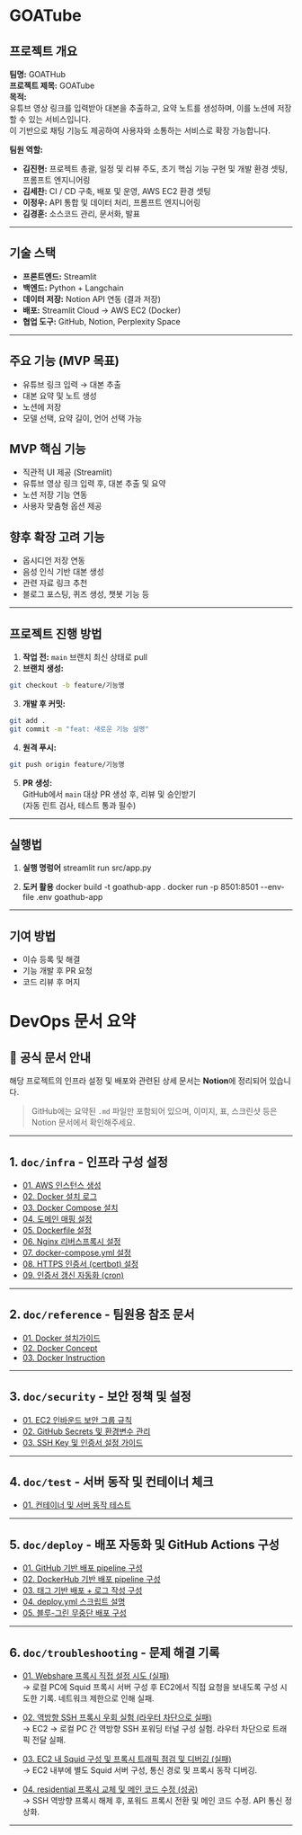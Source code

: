 # GOATube

## 프로젝트 개요

**팀명:** GOATHub  
**프로젝트 제목:** GOATube  
**목적:**  
유튜브 영상 링크를 입력받아 대본을 추출하고, 요약 노트를 생성하며,
이를 노션에 저장할 수 있는 서비스입니다.  
이 기반으로 채팅 기능도 제공하여 사용자와 소통하는 서비스로 확장 가능합니다.

**팀원 역할:**

- **김진현:** 프로젝트 총괄, 일정 및 리뷰 주도, 초기 핵심 기능 구현 및 개발 환경 셋팅, 프롬프트 엔지니어링
- **김세찬:** CI / CD 구축, 배포 및 운영, AWS EC2 환경 셋팅
- **이정우:** API 통합 및 데이터 처리, 프롬프트 엔지니어링
- **김경훈:** 소스코드 관리, 문서화, 발표

---

## 기술 스택

- **프론트엔드:** Streamlit
- **백엔드:** Python + Langchain
- **데이터 저장:** Notion API 연동 (결과 저장)
- **배포:** Streamlit Cloud -> AWS EC2 (Docker)
- **협업 도구:** GitHub, Notion, Perplexity Space

---

## 주요 기능 (MVP 목표)

- 유튜브 링크 입력 → 대본 추출
- 대본 요약 및 노트 생성
- 노션에 저장
- 모델 선택, 요약 길이, 언어 선택 가능

## MVP 핵심 기능

- 직관적 UI 제공 (Streamlit)
- 유튜브 영상 링크 입력 후, 대본 추출 및 요약
- 노션 저장 기능 연동
- 사용자 맞춤형 옵션 제공

## 향후 확장 고려 기능

- 옵시디언 저장 연동
- 음성 인식 기반 대본 생성
- 관련 자료 링크 추천
- 블로그 포스팅, 퀴즈 생성, 챗봇 기능 등

---

## 프로젝트 진행 방법

1. **작업 전:** `main` 브랜치 최신 상태로 pull
2. **브랜치 생성:**

```bash
git checkout -b feature/기능명
```

3. **개발 후 커밋:**

```bash
git add .
git commit -m "feat: 새로운 기능 설명"
```

4. **원격 푸시:**

```bash
git push origin feature/기능명
```

5. **PR 생성:**  
   GitHub에서 `main` 대상 PR 생성 후, 리뷰 및 승인받기  
   (자동 린트 검사, 테스트 통과 필수)

---

## 실행법

1. **실행 명렁어**
   streamlit run src/app.py

2. **도커 활용**
   docker build -t goathub-app .
   docker run -p 8501:8501 --env-file .env goathub-app

---

## 기여 방법

- 이슈 등록 및 해결
- 기능 개발 후 PR 요청
- 코드 리뷰 후 머지


#  DevOps 문서 요약

## 📃 공식 문서 안내
해당 프로젝트의 인프라 설정 및 배포와 관련된 상세 문서는 **Notion**에 정리되어 있습니다.  
> GitHub에는 요약된 `.md` 파일만 포함되어 있으며, 이미지, 표, 스크린샷 등은 Notion 문서에서 확인해주세요.

---

## 1. `doc/infra` - 인프라 구성 설정
- [01. AWS 인스턴스 생성](doc/infra/01_aws_instance_create.md)
- [02. Docker 설치 로그](doc/infra/02_docker_install_log.md)
- [03. Docker Compose 설치](doc/infra/03_docker_compose_install.md)
- [04. 도메인 매핑 설정](doc/infra/04_domain_config.md)
- [05. Dockerfile 설정](doc/infra/05_Dockerfile.md)
- [06. Nginx 리버스프록시 설정](doc/infra/06_nginx_reverse_proxy.md)
- [07. docker-compose.yml 설정](doc/infra/07_docker_compose.md)
- [08. HTTPS 인증서 (certbot) 설정](doc/infra/08_https_certbot.md)
- [09. 인증서 갱신 자동화 (cron)](doc/infra/09_https_cron.md)

---

## 2. `doc/reference` - 팀원용 참조 문서
- [01. Docker 설치가이드](doc/reference/01_Docker_install_guide.md)
- [02. Docker Concept](doc/reference/02_Docker_Concept.md)
- [03. Docker Instruction](doc/reference/03_Dockere_Instruction.md)

---

## 3. `doc/security` - 보안 정책 및 설정
- [01. EC2 인바운드 보안 그룹 규칙](doc/01_ec2_inbound_rule_config.md)
- [02. GitHub Secrets 및 환경변수 관리](doc/02_github_secret_management.md)
- [03. SSH Key 및 인증서 설정 가이드](doc/03_ssh_key_management.md)

---

## 4. `doc/test` - 서버 동작 및 컨테이너 체크
- [01. 컨테이너 및 서버 동작 테스트](doc/test/01_Docker_container_running_cehck.md)

---

## 5. `doc/deploy` - 배포 자동화 및 GitHub Actions 구성
- [01. GitHub 기반 배포 pipeline 구성](doc/deploy/01_deploy_with_githubactions.md)
- [02. DockerHub 기반 배포 pipeline 구성](doc/deploy/02_deploy_with_dockerhub.md)
- [03. 태그 기반 배포 + 로그 작성 구성](doc/deploy/03_tag_triggered_deploy_with_logging.md)
- [04. deploy.yml 스크립트 설명](doc/deploy/04_deploy.yml_explained.md)
- [05. 블루-그린 무중단 배포 구성](doc/deploy/05_blue_green_deployment_with_zero_downtime.md)

---

## 6. `doc/troubleshooting` - 문제 해결 기록
- [01. Webshare 프록시 직접 설정 시도 (실패)](doc/troubleshooting/01_youtubeapi_trouble_forward_proxy_network_setting.md)  
  → 로컬 PC에 Squid 프록시 서버 구성 후 EC2에서 직접 요청을 보내도록 구성 시도한 기록. 네트워크 제한으로 인해 실패.

- [02. 역방향 SSH 프록시 우회 실험 (라우터 차단으로 실패)](doc/troubleshooting/02_youtubeapi_trouble_reverse_ssh_ternerling_network_setting.md)  
  → EC2 → 로컬 PC 간 역방향 SSH 포워딩 터널 구성 실험. 라우터 차단으로 트래픽 전달 실패.

- [03. EC2 내 Squid 구성 및 프록시 트래픽 점검 및 디버깅 (실패)](doc/troubleshooting/03_youtubeapi_trouble_deburgging.md)  
  → EC2 내부에 별도 Squid 서버 구성, 통신 경로 및 프록시 동작 디버깅.

- [04. residential 프록시 교체 및 메인 코드 수정 (성공)](doc/troubleshooting/04_youtubeapi_trouble_residental_proxy.md)  
  → SSH 역방향 프록시 해제 후, 포워드 프록시 전환 및 메인 코드 수정. API 통신 정상화.

---